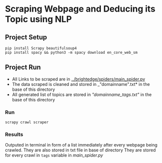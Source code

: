 # Scraping Webpage and Deducing its Topic using NLP

## Project Setup

`pip install Scrapy beautifulsoup4 ` <br>
`pip install spacy && python3 -m spacy download en_core_web_sm`


## Project Run

- All Links to be scraped are in [../brightedge/spiders/main_spider.py](../brightedge/spiders/main_spider.py)
- The data scraped is cleaned and stored in _"domainname".txt* in the base of this directory
- All generated list of topics are stored in *"domainname_tags.txt"* in the base of this directory

### Run
`scrapy crawl scraper`

### Results
 Outputed in terminal in form of a list immediately after every webpage being crawled.
 They are also stored in txt file in base of directory
 They are stored for every crawl in `tags` variable in *main_spider.py*
